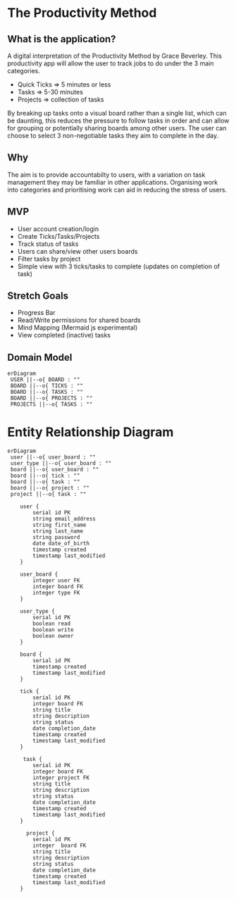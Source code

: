 # The Productivity Method

## What is the application?

A digital interpretation of the Productivity Method by Grace Beverley. This productivity app will allow the user to track jobs to do under the 3 main categories.

- Quick Ticks => 5 minutes or less
- Tasks => 5-30 minutes
- Projects => collection of tasks 

By breaking up tasks onto a visual board rather than a single list, which can be daunting, this reduces the pressure to follow tasks in order and can allow for grouping or potentially sharing boards among other users. The user can choose to select 3 non-negotiable tasks they aim to complete in the day.

## Why

The aim is to provide accountabilty to users, with a variation on task management they may be familiar in other applications. Organising work into categories and prioritising work can aid in reducing the stress of users.

## MVP

- User account creation/login
- Create Ticks/Tasks/Projects
- Track status of tasks
- Users can share/view other users boards
- Filter tasks by project
- Simple view with 3 ticks/tasks to complete (updates on completion of task)

## Stretch Goals

- Progress Bar
- Read/Write permissions for shared boards
- Mind Mapping (Mermaid js experimental)
- View completed (inactive) tasks

## Domain Model

```mermaid
erDiagram
 USER ||--o{ BOARD : ""
 BOARD ||--o{ TICKS : ""
 BOARD ||--o{ TASKS : ""
 BOARD ||--o{ PROJECTS : ""
 PROJECTS ||--o{ TASKS : ""
```

# Entity Relationship Diagram
```mermaid
erDiagram
 user ||--o{ user_board : ""
 user_type ||--o{ user_board : ""
 board ||--o{ user_board : ""
 board ||--o{ tick : ""
 board ||--o{ task : ""
 board ||--o{ project : ""
 project ||--o{ task : ""

    user {
        serial id PK
        string email_address
        string first_name
        string last_name
        string password
        date date_of_birth
        timestamp created
        timestamp last_modified
    }
    
    user_board {
        integer user FK
        integer board FK
        integer type FK
    }
    
    user_type {
        serial id PK
        boolean read
        boolean write
        boolean owner
    }
    
    board {
        serial id PK
        timestamp created
        timestamp last_modified
    }
    
    tick {
        serial id PK
        integer board FK
        string title
        string description
        string status
        date completion_date
        timestamp created
        timestamp last_modified
    }
    
     task {
        serial id PK
        integer board FK
        integer project FK
        string title
        string description
        string status
        date completion_date
        timestamp created
        timestamp last_modified
    }
    
      project {
        serial id PK
        integer  board FK
        string title
        string description
        string status
        date completion_date
        timestamp created
        timestamp last_modified
    }

```
